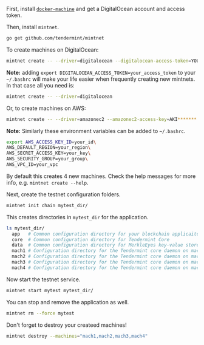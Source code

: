 First, install [`docker-machine`](https://docs.docker.com/machine/install-machine/) and get a DigitalOcean account and access token.

Then, install `mintnet`.

```bash
go get github.com/tendermint/mintnet
```

To create machines on DigitalOcean:

```bash
mintnet create -- --driver=digitalocean --digitalocean-access-token=YOUR_ACCCESS_TOKEN
```
**Note:** adding `export DIGITALOCEAN_ACCESS_TOKEN=your_access_token` to your `~/.bashrc` will make your life easier when frequently creating new mintnets. In that case all you need is:

```bash
mintnet create -- --driver=digitalocean
```

Or, to create machines on AWS:

```bash
mintnet create -- --driver=amazonec2 --amazonec2-access-key=AKI******* --amazonec2-secret-key=8T93C********* --amazonec2-zone=b --amazonec2-vpc-id=vpc-****** aws01`
```

**Note:** Similarly these environment variables can be added to `~/.bashrc`.

```bash
export AWS_ACCESS_KEY_ID=your_id\
AWS_DEFAULT_REGION=your_region\
AWS_SECRET_ACCESS_KEY=your_key\
AWS_SECURITY_GROUP=your_group\
AWS_VPC_ID=your_vpc
```
By default this creates 4 new machines.  Check the help messages for more info, e.g. `mintnet create --help`.

Next, create the testnet configuration folders.

```bash
mintnet init chain mytest_dir/
```

This creates directories in `mytest_dir` for the application.

```bash
ls mytest_dir/
  app   # Common configuration directory for your blockchain applicaiton
  core  # Common configuration directory for Tendermint Core
  data  # Common configuration directory for MerkleEyes key-value store
  mach1 # Configuration directory for the Tendermint core daemon on machine 1
  mach2 # Configuration directory for the Tendermint core daemon on machine 2
  mach3 # Configuration directory for the Tendermint core daemon on machine 3
  mach4 # Configuration directory for the Tendermint core daemon on machine 4
```

Now start the testnet service.

```bash
mintnet start mytest mytest_dir/
```

You can stop and remove the application as well.

```bash
mintnet rm --force mytest
```

Don't forget to destroy your createed machines!

```bash
mintnet destroy --machines="mach1,mach2,mach3,mach4"
```
